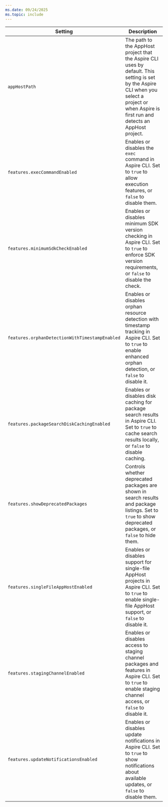 ```yaml
---
ms.date: 09/24/2025
ms.topic: include
---
```


| Setting | Description |
|--|--|
| `appHostPath` | The path to the AppHost project that the Aspire CLI uses by default. This setting is set by the Aspire CLI when you select a project or when Aspire is first run and detects an AppHost project. |
| `features.execCommandEnabled` | Enables or disables the `exec` command in Aspire CLI. Set to `true` to allow execution features, or `false` to disable them. |
| `features.minimumSdkCheckEnabled` | Enables or disables minimum SDK version checking in Aspire CLI. Set to `true` to enforce SDK version requirements, or `false` to disable the check. |
| `features.orphanDetectionWithTimestampEnabled` | Enables or disables orphan resource detection with timestamp tracking in Aspire CLI. Set to `true` to enable enhanced orphan detection, or `false` to disable it. |
| `features.packageSearchDiskCachingEnabled` | Enables or disables disk caching for package search results in Aspire CLI. Set to `true` to cache search results locally, or `false` to disable caching. |
| `features.showDeprecatedPackages` | Controls whether deprecated packages are shown in search results and package listings. Set to `true` to show deprecated packages, or `false` to hide them. |
| `features.singleFileAppHostEnabled` | Enables or disables support for single-file AppHost projects in Aspire CLI. Set to `true` to enable single-file AppHost support, or `false` to disable it. |
| `features.stagingChannelEnabled` | Enables or disables access to staging channel packages and features in Aspire CLI. Set to `true` to enable staging channel access, or `false` to disable it. |
| `features.updateNotificationsEnabled` | Enables or disables update notifications in Aspire CLI. Set to `true` to show notifications about available updates, or `false` to disable them. |
